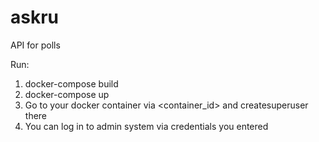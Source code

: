 # askru
API for polls

Run:
1. docker-compose build
2. docker-compose up
3. Go to your docker container via <container_id> and createsuperuser there
4. You can log in to admin system via credentials you entered